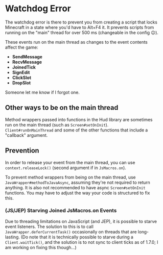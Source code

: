 # Watchdog Error
The watchdog error is there to prevent you from creating a script that locks Minecraft in a state where you'd have to Alt+F4 it. It prevents scripts from running on the "main" thread for over 500 ms (changeable in the config 😉).

These events run on the main thread as changes to the event contents affect the game:
- **SendMessage**
- **RecvMessage**
- **JoinedTick**
- **SignEdit**
- **ClickSlot**
- **DropSlot**

Someone let me know if I forgot one.

## Other ways to be on the main thread
Method wrappers passed into functions in the Hud library are sometimes run on the main thread (such as `Screen#setOnInit`).  
`Client#runOnMainThread` and some of the other functions that include a "callback" argument.

## Prevention
In order to release your event from the main thread, you can use `context.releaseLock()` (second argument if in `JsMacros.on`).

To prevent method wrappers from being on the main thread, use `JavaWrapper#methodToJavaAsync`, assuming they're not required to return anything. It is also not recommended to have async `Screen#setOnInit` functions. You may have to adjust the way your code is structured to fix this.

### (JS/JEP) Starving Joined JsMacros.on Events
Due to threading limitations on JavaScript (and JEP), it is possible to starve event listeners. The solution to this is to call `JavaWrapper.deferCurrentTask()` occasionally on threads that are long-lasting. (Do note that it is technically possible to starve during a `Client.waitTick()`, and the solution is to not sync to client ticks as of 1.7.0; I am working on fixing this though...)